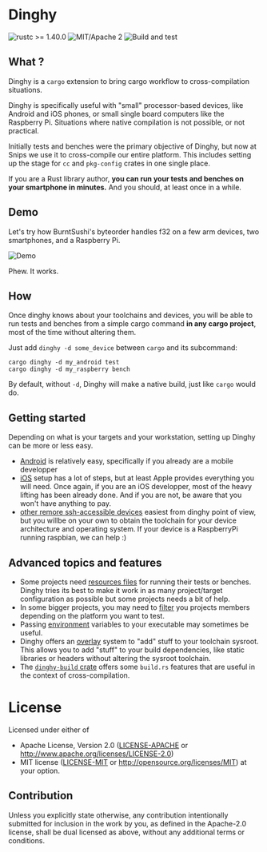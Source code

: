 # Dinghy

![rustc >= 1.40.0](https://img.shields.io/badge/rustc-%3E%3D1.40.0-brightgreen)
![MIT/Apache 2](https://img.shields.io/crates/l/dinghy)
![Build and test](https://github.com/snipsco/dinghy/workflows/Build%20and%20test/badge.svg)

## What ?

Dinghy is a `cargo` extension to bring cargo workflow to cross-compilation situations.

Dinghy is specifically useful with "small" processor-based devices, like
Android and iOS phones, or small single board computers like the Raspberry Pi.
Situations where native compilation is not possible, or not practical.

Initially tests and benches were the primary objective of Dinghy, but now
at Snips we use it to cross-compile our entire platform. This includes setting
up the stage for `cc` and `pkg-config` crates in one single place.

If you are a Rust library author, **you can run your tests and benches on
your smartphone in minutes.** And you should, at least once in a while.

## Demo

Let's try how BurntSushi's byteorder handles f32 on a few arm devices, two
smartphones, and a Raspberry Pi.

![Demo](docs/demo.gif)

Phew. It works.

## How 

Once dinghy knows about your toolchains and devices, you will be able to run 
tests and benches from a simple cargo command **in any cargo project**, most of
the time without altering them.

Just add `dinghy -d some_device` between `cargo` and its subcommand:

```
cargo dinghy -d my_android test
cargo dinghy -d my_raspberry bench
```

By default, without `-d`, Dinghy will make a native build, just like `cargo` would do.

## Getting started

Depending on what is your targets and your workstation, setting
up Dinghy can be more or less easy. 

* [Android](docs/android.md) is relatively easy, specifically if you already are
a mobile developper
* [iOS](docs/ios.md) setup has a lot of steps, but at least Apple provides everything
you will need. Once again, if you are an iOS developper, most of the heavy lifting has
been already done. And if you are not, be aware that you won't have anything to pay.
* [other remore ssh-accessible devices](docs/ssh.md) easiest from dinghy point of view,
but you willbe on your own to obtain the toolchain for your device architecture and
operating system. If your device is a RaspberryPi running raspbian, we can help :)

## Advanced topics and features

* Some projects need [resources files](docs/files.md) for running their tests or benches. Dinghy
tries its best to make it work in as many project/target configuration as
possible but some projects needs a bit of help.
* In some bigger projects, you may need to [filter](docs/filter.md) you projects members depending
on the platform you want to test.
* Passing [environment](docs/vars.md) variables to your executable may sometimes be useful.
* Dinghy offers an [overlay](docs/overlay.md) system to "add" stuff to your toolchain 
sysroot. This allows you to add "stuff" to your build dependencies, like static libraries or headers
without altering the sysroot toolchain.
* The [`dinghy-build` crate](docs/dinghy-build.md) offers some `build.rs` features that are useful in
the context of cross-compilation.

# License

Licensed under either of
 * Apache License, Version 2.0 ([LICENSE-APACHE](LICENSE-APACHE) or http://www.apache.org/licenses/LICENSE-2.0)
 * MIT license ([LICENSE-MIT](LICENSE-MIT) or http://opensource.org/licenses/MIT)
at your option.

## Contribution

Unless you explicitly state otherwise, any contribution intentionally submitted
for inclusion in the work by you, as defined in the Apache-2.0 license, shall
be dual licensed as above, without any additional terms or conditions.
